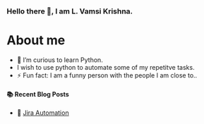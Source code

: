 ### Hello there 👋, I am L. Vamsi Krishna.

# About me
- 🌱 I’m curious to learn Python.
- I wish to use python to automate some of my repetitve tasks.
- ⚡ Fun fact: I am a funny person with the people I am close to..

#### :books: Recent Blog Posts
<!-- BLOGPOSTS:START -->
 - 💫 [Jira Automation](https://krishnavamsi.hashnode.dev/jira-automation)<!-- BLOGPOSTS:END -->

